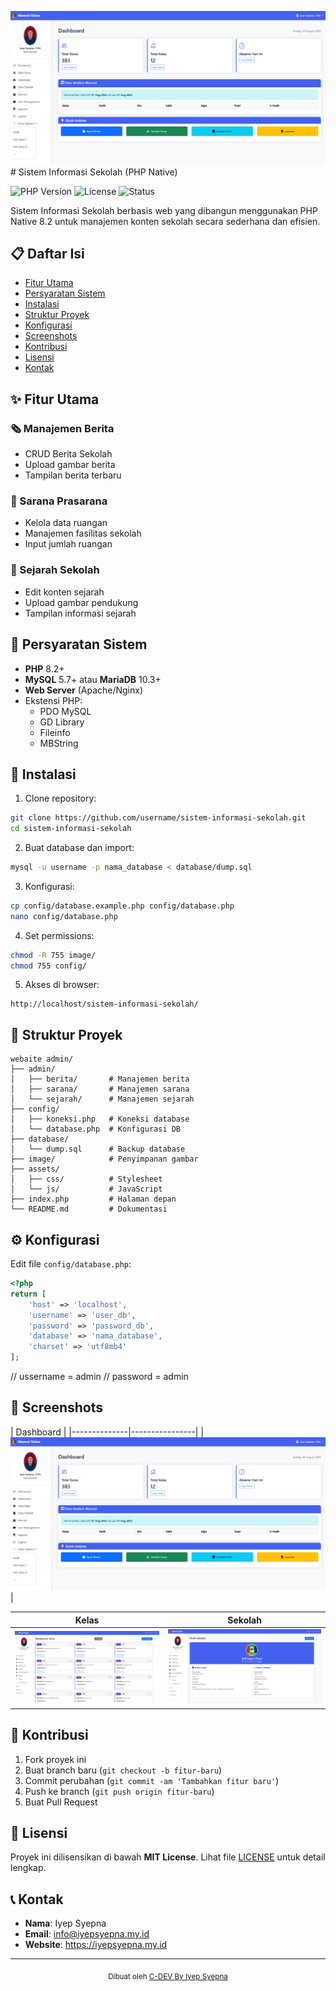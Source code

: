 <img width="1200" height="auto" alt="image" src="img/dashboard.png" /># Sistem Informasi Sekolah (PHP Native)

![PHP Version](https://img.shields.io/badge/PHP-8.2+-brightgreen)
![License](https://img.shields.io/badge/License-MIT-blue)
![Status](https://img.shields.io/badge/Status-Active-brightgreen)

Sistem Informasi Sekolah berbasis web yang dibangun menggunakan PHP Native 8.2 untuk manajemen konten sekolah secara sederhana dan efisien.

## 📋 Daftar Isi
- [Fitur Utama](#✨-fitur-utama)
- [Persyaratan Sistem](#🔧-persyaratan-sistem)
- [Instalasi](#🚀-instalasi)
- [Struktur Proyek](#📂-struktur-proyek)
- [Konfigurasi](#⚙️-konfigurasi)
- [Screenshots](#📸-screenshots)
- [Kontribusi](#🤝-kontribusi)
- [Lisensi](#📜-lisensi)
- [Kontak](#📞-kontak)

## ✨ Fitur Utama

### 🗞️ Manajemen Berita
- CRUD Berita Sekolah
- Upload gambar berita
- Tampilan berita terbaru

### 🏫 Sarana Prasarana
- Kelola data ruangan
- Manajemen fasilitas sekolah
- Input jumlah ruangan

### 📜 Sejarah Sekolah
- Edit konten sejarah
- Upload gambar pendukung
- Tampilan informasi sejarah

## 🔧 Persyaratan Sistem

- **PHP** 8.2+
- **MySQL** 5.7+ atau **MariaDB** 10.3+
- **Web Server** (Apache/Nginx)
- Ekstensi PHP:
  - PDO MySQL
  - GD Library
  - Fileinfo
  - MBString

## 🚀 Instalasi

1. Clone repository:
```bash
git clone https://github.com/username/sistem-informasi-sekolah.git
cd sistem-informasi-sekolah
```

2. Buat database dan import:
```bash
mysql -u username -p nama_database < database/dump.sql
```

3. Konfigurasi:
```bash
cp config/database.example.php config/database.php
nano config/database.php
```

4. Set permissions:
```bash
chmod -R 755 image/
chmod 755 config/
```

5. Akses di browser:
```
http://localhost/sistem-informasi-sekolah/
```

## 📂 Struktur Proyek

```
webaite admin/
├── admin/
│   ├── berita/       # Manajemen berita
│   ├── sarana/       # Manajemen sarana
│   └── sejarah/      # Manajemen sejarah
├── config/
│   ├── koneksi.php   # Koneksi database
│   └── database.php  # Konfigurasi DB
├── database/
│   └── dump.sql      # Backup database
├── image/            # Penyimpanan gambar
├── assets/
│   ├── css/          # Stylesheet
│   └── js/           # JavaScript
├── index.php         # Halaman depan
└── README.md         # Dokumentasi
```

## ⚙️ Konfigurasi

Edit file `config/database.php`:

```php
<?php
return [
    'host' => 'localhost',
    'username' => 'user_db',
    'password' => 'password_db',
    'database' => 'nama_database',
    'charset' => 'utf8mb4'
];
```

// ussername = admin
// password = admin

## 📸 Screenshots

| Dashboard |
|--------------|----------------|
| ![Admin](img/dashboard.png) | 

| Kelas | Sekolah |
|-----------------|----------------|
| ![kelas](img/kelas.png) | ![sekolah](img/sekolah.png) |

## 🤝 Kontribusi

1. Fork proyek ini
2. Buat branch baru (`git checkout -b fitur-baru`)
3. Commit perubahan (`git commit -am 'Tambahkan fitur baru'`)
4. Push ke branch (`git push origin fitur-baru`)
5. Buat Pull Request

## 📜 Lisensi

Proyek ini dilisensikan di bawah **MIT License**. Lihat file [LICENSE](LICENSE) untuk detail lengkap.

## 📞 Kontak

- **Nama**: Iyep Syepna
- **Email**: info@iyepsyepna.my.id
- **Website**: https://iyepsyepna.my.id


---

<div align="center">
  <sub>Dibuat oleh <a href="https://github.com/Iyepsyepna">C-DEV By Iyep Syepna</a></sub>
</div>
